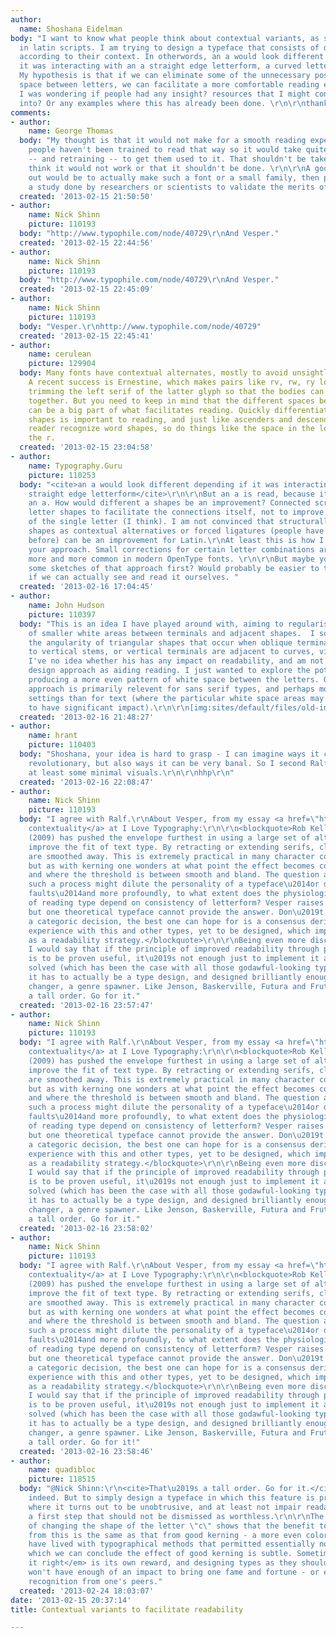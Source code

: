 ```yaml
---
author:
  name: Shoshana Eidelman
body: "I want to know what people think about contextual variants, as seen in arabic,
  in latin scripts. I am trying to design a typeface that consists of different letterforms
  according to their context. In otherwords, an a would look different depending if
  it was interacting with an a straight edge letterform, a curved letterform etc...
  My hypothesis is that if we can eliminate some of the unnecessary positive and negative
  space between letters, we can facilitate a more comfortable reading experience.
  I was wondering if people had any insight? resources that I might consider looking
  into? Or any examples where this has already been done. \r\n\r\nthanks! "
comments:
- author:
    name: George Thomas
  body: "My thought is that it would not make for a smooth reading experience because
    people haven't been trained to read that way so it would take quite a bit of exposure
    -- and retraining -- to get them used to it. That shouldn't be taken to mean I
    think it would not work or that it shouldn't be done. \r\n\r\nA good way to find
    out would be to actually make such a font or a small family, then perhaps have
    a study done by researchers or scientists to validate the merits of such an approach."
  created: '2013-02-15 21:50:50'
- author:
    name: Nick Shinn
    picture: 110193
  body: "http://www.typophile.com/node/40729\r\nAnd Vesper."
  created: '2013-02-15 22:44:56'
- author:
    name: Nick Shinn
    picture: 110193
  body: "http://www.typophile.com/node/40729\r\nAnd Vesper."
  created: '2013-02-15 22:45:09'
- author:
    name: Nick Shinn
    picture: 110193
  body: "Vesper.\r\nhttp://www.typophile.com/node/40729"
  created: '2013-02-15 22:45:41'
- author:
    name: cerulean
    picture: 129904
  body: Many fonts have contextual alternates, mostly to avoid unsightly collisions.
    A recent success is Ernestine, which makes pairs like rv, rw, ry look better by
    trimming the left serif of the latter glyph so that the bodies can be moved closer
    together. But you need to keep in mind that the different spaces between letters
    can be a big part of what facilitates reading. Quickly differentiating letter
    shapes is important to reading, and just like ascenders and descenders help the
    reader recognize word shapes, so do things like the space in the lower right of
    the r.
  created: '2013-02-15 23:04:58'
- author:
    name: Typography.Guru
    picture: 110253
  body: "<cite>an a would look different depending if it was interacting with an a
    straight edge letterform</cite>\r\n\r\nBut an a is read, because it looks like
    an a. How would different a shapes be an improvement? Connected scripts have different
    letter shapes to facilitate the connections itself, not to improve the legibility
    of the single letter (I think). I am not convinced that structurally different
    shapes as contextual alternatives or forced ligatures (people have tried this
    before) can be an improvement for Latin.\r\nAt least this is how I understand
    your approach. Small corrections for certain letter combinations are already getting
    more and more common in modern OpenType fonts. \r\n\r\nBut maybe you can create
    some sketches of that approach first? Would probably be easier to talk about it,
    if we can actually see and read it ourselves. "
  created: '2013-02-16 17:04:45'
- author:
    name: John Hudson
    picture: 110397
  body: "This is an idea I have played around with, aiming to regularise the shape
    of smaller white areas between terminals and adjacent shapes.  I sometimes find
    the angularity of triangular shapes that occur when oblique terminals are adjacent
    to vertical stems, or vertical terminals are adjacent to curves, visually distracting.
    I've no idea whether his has any impact on readability, and am not claiming this
    design approach as aiding reading. I just wanted to explore the potential for
    producing a more even pattern of white space between the letters. Obviously, this
    approach is primarily relevent for sans serif types, and perhaps more so for display
    settings than for text (where the particular white space areas may be too small
    to have significant impact).\r\n\r\n[img:sites/default/files/old-images/cochin_3732.png]"
  created: '2013-02-16 21:48:27'
- author:
    name: hrant
    picture: 110403
  body: "Shoshana, your idea is hard to grasp - I can imagine ways it can be quite
    revolutionary, but also ways it can be very banal. So I second Ralf that we need
    at least some minimal visuals.\r\n\r\nhhp\r\n"
  created: '2013-02-16 22:08:47'
- author:
    name: Nick Shinn
    picture: 110193
  body: "I agree with Ralf.\r\nAbout Vesper, from my essay <a href=\"http://ilovetypography.com/2011/04/01/engaging-contextuality/\">Engaging
    contextuality</a> at I Love Typography:\r\n\r\n<blockquote>Rob Keller\u2019s Vesper
    (2009) has pushed the envelope furthest in using a large set of alternates to
    improve the fit of text type. By retracting or extending serifs, clashes and gaps
    are smoothed away. This is extremely practical in many character combinations,
    but as with kerning one wonders at what point the effect becomes counterproductive,
    and where the threshold is between smooth and bland. The question arises of whether
    such a process might dilute the personality of a typeface\u2014or disguise its
    faults\u2014and more profoundly, to what extent does the physiological process
    of reading type depend on consistency of letterform? Vesper raises these questions,
    but one theoretical typeface cannot provide the answer. Don\u2019t ever expect
    a categoric decision, the best one can hope for is a consensus derived from practical
    experience with this and other types, yet to be designed, which implement contextuality
    as a readability strategy.</blockquote>\r\n\r\nBeing even more discriminating,
    I would say that if the principle of improved readability through profuse contextuality
    is to be proven useful, it\u2019s not enough just to implement it and say problem
    solved (which has been the case with all those godawful-looking types for dyslexics),
    it has to actually be a type design, and designed brilliantly enough to be a game
    changer, a genre spawner. Like Jenson, Baskerville, Futura and Frutiger. That\u2019s
    a tall order. Go for it."
  created: '2013-02-16 23:57:47'
- author:
    name: Nick Shinn
    picture: 110193
  body: "I agree with Ralf.\r\nAbout Vesper, from my essay <a href=\"http://ilovetypography.com/2011/04/01/engaging-contextuality/\">Engaging
    contextuality</a> at I Love Typography:\r\n\r\n<blockquote>Rob Keller\u2019s Vesper
    (2009) has pushed the envelope furthest in using a large set of alternates to
    improve the fit of text type. By retracting or extending serifs, clashes and gaps
    are smoothed away. This is extremely practical in many character combinations,
    but as with kerning one wonders at what point the effect becomes counterproductive,
    and where the threshold is between smooth and bland. The question arises of whether
    such a process might dilute the personality of a typeface\u2014or disguise its
    faults\u2014and more profoundly, to what extent does the physiological process
    of reading type depend on consistency of letterform? Vesper raises these questions,
    but one theoretical typeface cannot provide the answer. Don\u2019t ever expect
    a categoric decision, the best one can hope for is a consensus derived from practical
    experience with this and other types, yet to be designed, which implement contextuality
    as a readability strategy.</blockquote>\r\n\r\nBeing even more discriminating,
    I would say that if the principle of improved readability through profuse contextuality
    is to be proven useful, it\u2019s not enough just to implement it and say problem
    solved (which has been the case with all those godawful-looking types for dyslexics),
    it has to actually be a type design, and designed brilliantly enough to be a game
    changer, a genre spawner. Like Jenson, Baskerville, Futura and Frutiger. That\u2019s
    a tall order. Go for it."
  created: '2013-02-16 23:58:02'
- author:
    name: Nick Shinn
    picture: 110193
  body: "I agree with Ralf.\r\nAbout Vesper, from my essay <a href=\"http://ilovetypography.com/2011/04/01/engaging-contextuality/\">Engaging
    contextuality</a> at I Love Typography:\r\n\r\n<blockquote>Rob Keller\u2019s Vesper
    (2009) has pushed the envelope furthest in using a large set of alternates to
    improve the fit of text type. By retracting or extending serifs, clashes and gaps
    are smoothed away. This is extremely practical in many character combinations,
    but as with kerning one wonders at what point the effect becomes counterproductive,
    and where the threshold is between smooth and bland. The question arises of whether
    such a process might dilute the personality of a typeface\u2014or disguise its
    faults\u2014and more profoundly, to what extent does the physiological process
    of reading type depend on consistency of letterform? Vesper raises these questions,
    but one theoretical typeface cannot provide the answer. Don\u2019t ever expect
    a categoric decision, the best one can hope for is a consensus derived from practical
    experience with this and other types, yet to be designed, which implement contextuality
    as a readability strategy.</blockquote>\r\n\r\nBeing even more discriminating,
    I would say that if the principle of improved readability through profuse contextuality
    is to be proven useful, it\u2019s not enough just to implement it and say problem
    solved (which has been the case with all those godawful-looking types for dyslexics),
    it has to actually be a type design, and designed brilliantly enough to be a game
    changer, a genre spawner. Like Jenson, Baskerville, Futura and Frutiger. That\u2019s
    a tall order. Go for it!"
  created: '2013-02-16 23:58:46'
- author:
    name: quadibloc
    picture: 118515
  body: "@Nick Shinn:\r\n<cite>That\u2019s a tall order. Go for it.</cite>\r\n\r\nOh,
    indeed. But to simply design a typeface in which this feature is present, and
    where it turns out to be unobtrusive, and at least not impair readability, is
    a first step that should not be dismissed as worthless.\r\n\r\nThe example shown
    of changing the shape of the letter \"c\" shows that the benefit to be expected
    from this is the same as that from good kerning - a more even color of the text.\r\n\r\nPeople
    have lived with typographical methods that permitted essentially no kerning, from
    which we can conclude the effect of good kerning is subtle. Sometimes, <em>doing
    it right</em> is its own reward, and designing types as they should be designed
    won't have enough of an impact to bring one fame and fortune - or even significant
    recognition from one's peers."
  created: '2013-02-24 18:03:07'
date: '2013-02-15 20:37:14'
title: Contextual variants to facilitate readability

---
```

